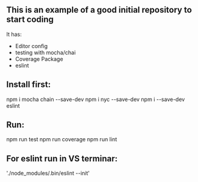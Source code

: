 ## This is an example of a good initial repository to start coding
It has:
 - Editor config
 - testing with mocha/chai
 - Coverage Package
 - eslint

## Install first:
npm i mocha chain --save-dev
npm i nyc --save-dev
npm i --save-dev eslint

## Run:
npm run test
npm run coverage
npm run lint

## For eslint run in VS terminar:
'./node_modules/.bin/eslint --init'